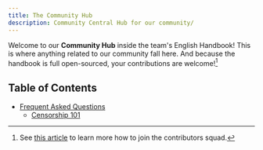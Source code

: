 ```yaml
---
title: The Community Hub
description: Community Central Hub for our community/
---
```

Welcome to our **Community Hub** inside the team's English Handbook! This is where
anything related to our community fall here. And because the handbook is full
open-sourced, your contributions are welcome![^1]

[^1]: See [this article](../about/CONTRIBUTING) to learn more how to join the contributors squad.

## Table of Contents
* [Frequent Asked Questions](faq)
    * [Censorship 101](faq/censorship-101)